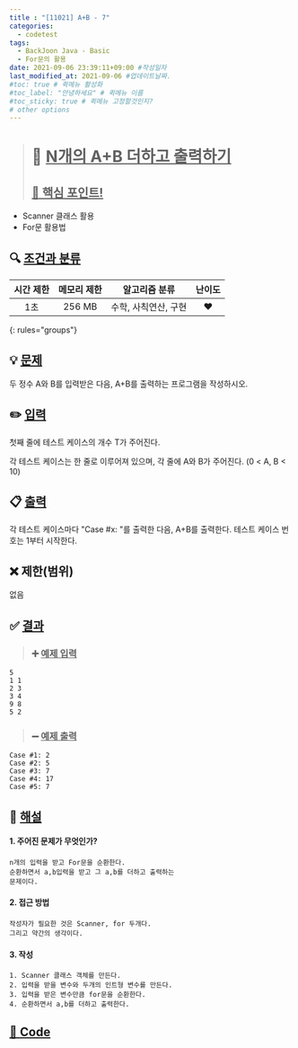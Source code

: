 ```yaml
---
title : "[11021] A+B - 7"
categories:
  - codetest
tags:
  - BackJoon Java - Basic
  - For문의 활용
date: 2021-09-06 23:39:11+09:00 #작성일자
last_modified_at: 2021-09-06 #업데이트날짜.
#toc: true # 퀵메뉴 활성화
#toc_label: "안녕하세요" # 퀵메뉴 이름
#toc_sticky: true # 퀵메뉴 고정할것인지?
# other options
---
```

> # 📜 <u>N개의 A+B 더하고 출력하기</u> 
> ## <u>📌 핵심 포인트!</u> 
*  Scanner 클래스 활용
*  For문 활용법


## 🔍 <u>조건과 분류</u>

| 시간 제한  | 메모리 제한  |  알고리즘 분류 | 난이도 
|:-------------:|:---------------:|:-----------:|:---------:
| 1초 | 256 MB | 수학, 사칙연산, 구현 | ❤️ 
{: rules="groups"}

## 💡 <u>문제</u> 
두 정수 A와 B를 입력받은 다음, A+B를 출력하는 프로그램을 작성하시오.

## ✏️ <u>입력</u>
첫째 줄에 테스트 케이스의 개수 T가 주어진다.

각 테스트 케이스는 한 줄로 이루어져 있으며, 각 줄에 A와 B가 주어진다. (0 < A, B < 10)

## 📋 <u>출력</u>
각 테스트 케이스마다 "Case #x: "를 출력한 다음, A+B를 출력한다. 테스트 케이스 번호는 1부터 시작한다.

## ❌ 제한(범위)
없음

## ✅ <u>결과</u>
> ### ➕ <u>예제 입력</u>
	5
	1 1
	2 3
	3 4
	9 8
	5 2
	
> ### ➖ <u>예제 출력</u>
	Case #1: 2
	Case #2: 5
	Case #3: 7
	Case #4: 17
	Case #5: 7

## 💭 <u>해설</u>
#### 1. 주어진 문제가 무엇인가?
	n개의 입력을 받고 For문을 순환한다.
	순환하면서 a,b입력을 받고 그 a,b를 더하고 출력하는
	문제이다.
	

#### 2. 접근 방법
	작성자가 필요한 것은 Scanner, for 두개다.
	그리고 약간의 생각이다.

#### 3. 작성
	1. Scanner 클래스 객체를 만든다.
	2. 입력을 받을 변수와 두개의 인트형 변수를 만든다.
	3. 입력을 받은 변수만큼 for문을 순환한다.
	4. 순환하면서 a,b를 더하고 출력한다.
	

## <u>📖 <u>Code</u>
<script src="https://gist.github.com/Cononi/ac33faa494b1c2e2e743a418796c432b.js"></script>